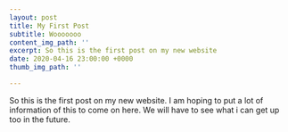 ```yaml
---
layout: post
title: My First Post
subtitle: Wooooooo
content_img_path: ''
excerpt: So this is the first post on my new website
date: 2020-04-16 23:00:00 +0000
thumb_img_path: ''

---
```

So this is the first post on my new website. I am hoping to put a lot of information of this to come on here. We will have to see what i can get up too in the future.